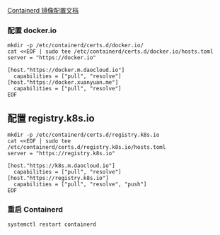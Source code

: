 [Containerd 镜像配置文档](https://github.com/containerd/containerd/blob/main/docs/hosts.md#registry-host-namespace)

### 配置 docker.io

```
mkdir -p /etc/containerd/certs.d/docker.io/
cat <<EOF | sudo tee /etc/containerd/certs.d/docker.io/hosts.toml
server = "https://docker.io"

[host."https://docker.m.daocloud.io"]
  capabilities = ["pull", "resolve"]
[host."https://docker.xuanyuan.me"]
  capabilities = ["pull", "resolve"]
EOF
```

## 配置 registry.k8s.io

```
mkdir -p /etc/containerd/certs.d/registry.k8s.io
cat <<EOF | sudo tee /etc/containerd/certs.d/registry.k8s.io/hosts.toml
server = "https://registry.k8s.io"

[host."https://k8s.m.daocloud.io"]
  capabilities = ["pull", "resolve"]
[host."https://registry.k8s.io"]
  capabilities = ["pull", "resolve", "push"]
EOF
```

### 重启 Containerd

```
systemctl restart containerd
```